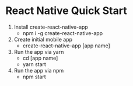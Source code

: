 React Native Quick Start
========================


1. Install create-react-native-app
   - npm i -g create-react-native-app
2. Create initial mobile app
   - create-react-native-app [app name]
3. Run the app via yarn
   - cd [app name]
   - yarn start  
4. Run the app via npm
   - npm start